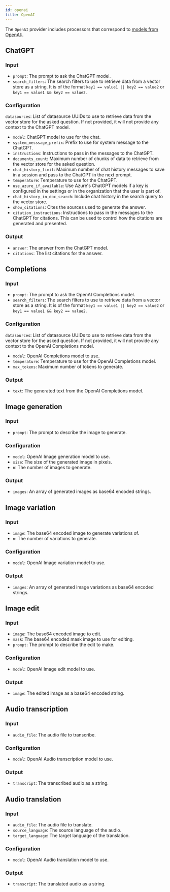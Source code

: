 ```yaml
---
id: openai
title: OpenAI
---
```


The `OpenAI` provider includes processors that correspond to [models from OpenAI:](https://platform.openai.com/docs/models/overview).

## ChatGPT

### Input

- `prompt`: The prompt to ask the ChatGPT model.
- `search_filters`: The search filters to use to retrieve data from a vector store as a string. It is of the format `key1 == value1 || key2 == value2` or `key1 == value1 && key2 == value2`.

### Configuration

`datasources`: List of datasource UUIDs to use to retrieve data from the vector store for the asked question. If not provided, it will not provide any context to the ChatGPT model.

- `model`: ChatGPT model to use for the chat.
- `system_messsage_prefix`: Prefix to use for system message to the ChatGPT.
- `instructions`: Instructions to pass in the messages to the ChatGPT.
- `documents_count`: Maximum number of chunks of data to retrieve from the vector store for the asked question.
- `chat_history_limit`: Maximum number of chat history messages to save in a session and pass to the ChatGPT in the next prompt.
- `temperature`: Temperature to use for the ChatGPT.
- `use_azure_if_available`: Use Azure's ChatGPT models if a key is configured in the settings or in the organization that the user is part of.
- `chat_history_in_doc_search`: Include chat history in the search query to the vector store.
- `show_citations`: Cites the sources used to generate the answer.
- `citation_instructions`: Instructions to pass in the messages to the ChatGPT for citations. This can be used to control how the citations are generated and presented.

### Output

- `answer`: The answer from the ChatGPT model.
- `citations`: The list citations for the answer.

## Completions

### Input

- `prompt`: The prompt to ask the OpenAI Completions model.
- `search_filters`: The search filters to use to retrieve data from a vector store as a string. It is of the format `key1 == value1 || key2 == value2` or `key1 == value1 && key2 == value2`.

### Configuration

`datasources`: List of datasource UUIDs to use to retrieve data from the vector store for the asked question. If not provided, it will not provide any context to the OpenAI Completions model.

- `model`: OpenAI Completions model to use.
- `temperature`: Temperature to use for the OpenAI Completions model.
- `max_tokens`: Maximum number of tokens to generate.

### Output

- `text`: The generated text from the OpenAI Completions model.

## Image generation

### Input

- `prompt`: The prompt to describe the image to generate.

### Configuration

- `model`: OpenAI Image generation model to use.
- `size`: The size of the generated image in pixels.
- `n`: The number of images to generate.

### Output

- `images`: An array of generated images as base64 encoded strings.

## Image variation

### Input

- `image`: The base64 encoded image to generate variations of.
- `n`: The number of variations to generate.

### Configuration

- `model`: OpenAI Image variation model to use.

### Output

- `images`: An array of generated image variations as base64 encoded strings.

## Image edit

### Input

- `image`: The base64 encoded image to edit.
- `mask`: The base64 encoded mask image to use for editing.
- `prompt`: The prompt to describe the edit to make.

### Configuration

- `model`: OpenAI Image edit model to use.

### Output

- `image`: The edited image as a base64 encoded string.

## Audio transcription

### Input

- `audio_file`: The audio file to transcribe.

### Configuration

- `model`: OpenAI Audio transcription model to use.

### Output

- `transcript`: The transcribed audio as a string.

## Audio translation

### Input

- `audio_file`: The audio file to translate.
- `source_language`: The source language of the audio.
- `target_language`: The target language of the translation.

### Configuration

- `model`: OpenAI Audio translation model to use.

### Output

- `transcript`: The translated audio as a string.
